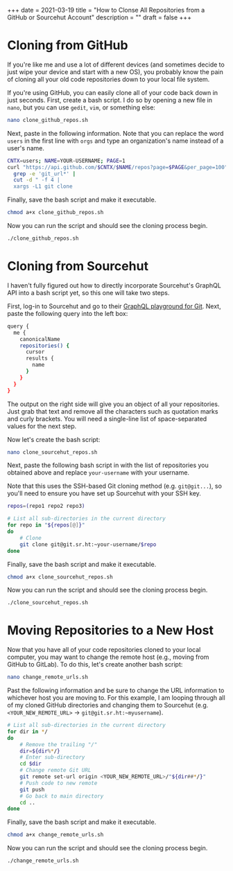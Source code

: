 +++
date = 2021-03-19
title = "How to Clonse All Repositories from a GitHub or Sourcehut Account"
description = ""
draft = false
+++

# Cloning from GitHub

If you're like me and use a lot of different devices (and sometimes decide to
just wipe your device and start with a new OS), you probably know the pain of
cloning all your old code repositories down to your local file system.

If you're using GitHub, you can easily clone all of your code back down in just
seconds. First, create a bash script. I do so by opening a new file in `nano`,
but you can use `gedit`, `vim`, or something else:

```sh
nano clone_github_repos.sh
```

Next, paste in the following information. Note that you can replace the word
`users` in the first line with `orgs` and type an organization's name instead
of a user's name.

```sh
CNTX=users; NAME=YOUR-USERNAME; PAGE=1
curl "https://api.github.com/$CNTX/$NAME/repos?page=$PAGE&per_page=100" |
  grep -e 'git_url*' |
  cut -d " -f 4 |
  xargs -L1 git clone
```

Finally, save the bash script and make it executable.

```sh
chmod a+x clone_github_repos.sh
```

Now you can run the script and should see the cloning process begin.

```sh
./clone_github_repos.sh
```

# Cloning from Sourcehut

I haven't fully figured out how to directly incorporate Sourcehut's GraphQL
API into a bash script yet, so this one will take two steps.

First, log-in to Sourcehut and go to their [GraphQL playground for
Git](https://git.sr.ht/graphql). Next, paste the following query into the left
box:

```sh
query {
  me {
    canonicalName
    repositories() {
      cursor
      results {
        name
      }
    }
  }
}
```

The output on the right side will give you an object of all your repositories.
Just grab that text and remove all the characters such as quotation marks and
curly brackets. You will need a single-line list of space-separated values for
the next step.

Now let's create the bash script:

```sh
nano clone_sourcehut_repos.sh
```

Next, paste the following bash script in with the list of repositories you
obtained above and replace `your-username` with your username.

Note that this uses the SSH-based Git cloning method (e.g. `git@git...`), so
you'll need to ensure you have set up Sourcehut with your SSH key.

```sh
repos=(repo1 repo2 repo3)

# List all sub-directories in the current directory
for repo in "${repos[@]}"
do
    # Clone
    git clone git@git.sr.ht:~your-username/$repo
done
```

Finally, save the bash script and make it executable.

```sh
chmod a+x clone_sourcehut_repos.sh
```

Now you can run the script and should see the cloning process begin.

```sh
./clone_sourcehut_repos.sh
```

# Moving Repositories to a New Host

Now that you have all of your code repositories cloned to your local computer,
you may want to change the remote host (e.g., moving from GitHub to GitLab). To
do this, let's create another bash script:

```sh
nano change_remote_urls.sh
```

Past the following information and be sure to change the URL information to
whichever host you are moving to. For this example, I am looping through all of
my cloned GitHub directories and changing them to Sourcehut (e.g.
`<YOUR_NEW_REMOTE_URL>` -> `git@git.sr.ht:~myusername`).

```sh
# List all sub-directories in the current directory
for dir in */
do
    # Remove the trailing "/"
    dir=${dir%*/}
    # Enter sub-directory
    cd $dir
    # Change remote Git URL
    git remote set-url origin <YOUR_NEW_REMOTE_URL>/"${dir##*/}"
    # Push code to new remote
    git push
    # Go back to main directory
    cd ..
done
```

Finally, save the bash script and make it executable.

```sh
chmod a+x change_remote_urls.sh
```

Now you can run the script and should see the cloning process begin.

```sh
./change_remote_urls.sh
```
